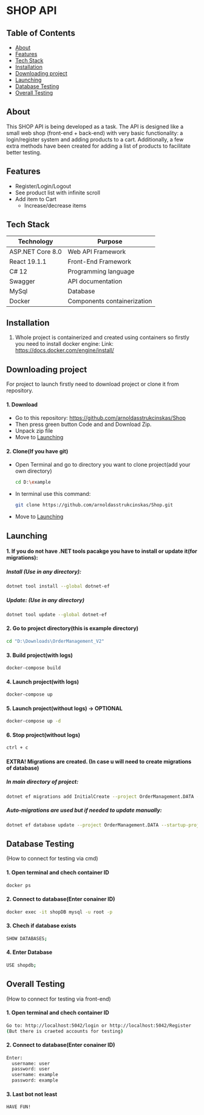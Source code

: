 # SHOP API
## Table of Contents
- [About](#about)
- [Features](#features)
- [Tech Stack](#tech-stack)
- [Installation](#installation)
- [Downloading project](#downloading-project)
- [Launching](#launching)
- [Database Testing](#database-testing)
- [Overall Testing](#overall-testing)
## About
This SHOP API is being developed as a task. The API is designed like a small web shop (front-end + back-end) with very basic functionality: a login/register system and adding products to a cart. 
Additionally, a few extra methods have been created for adding a list of products to facilitate better testing.
## Features
- Register/Login/Logout
- See product list with infinite scroll
- Add item to Cart
  - Increase/decrease items
## Tech Stack
| Technology | Purpose |
|------------|---------|
| ASP.NET Core 8.0 | Web API Framework |
| React 19.1.1 | Front-End Framework |
| C# 12 | Programming language |
| Swagger | API documentation |
| MySql | Database |
| Docker | Components containerization |

## Installation
1. Whole project is containerized and created using containers so firstly you need to install docker engine:
Link: https://docs.docker.com/engine/install/

## Downloading project
For project to launch firstly need to download project or clone it from repository.
#### 1. Download
- Go to this repository: https://github.com/arnoldasstrukcinskas/Shop
- Then press green button Code and and Download Zip.
- Unpack zip file
- Move to [Launching](#launching)
#### 2. Clone(If you have git)
- Open Terminal and go to directory you want to clone project(add your own directory)
  ```bash
  cd D:\example
  ```
- In terminal use this command:
  ```bash
  git clone https://github.com/arnoldasstrukcinskas/Shop.git
  ```
- Move to [Launching](#launching)
  
## Launching
#### 1. If you do not have .NET tools pacakge you have to install or update it(for migrations):
##### Install (Use in any directory):
```bash
dotnet tool install --global dotnet-ef
```
##### Update: (Use in any directory)
```bash
dotnet tool update --global dotnet-ef
```
#### 2. Go to project directory(this is example directory)
```bash
cd "D:\Downloads\OrderManagement_V2"
```
#### 3. Build project(with logs)
```bash
docker-compose build
```
#### 4. Launch project(with logs)
```bash
docker-compose up
```
#### 5. Launch project(without logs) -> OPTIONAL
```bash
docker-compose up -d
```
#### 6. Stop project(without logs)
```bash
ctrl + c
```

#### EXTRA! Migrations are created. (In case u will need to create migrations of database)
##### In main directory of project:
```bash
dotnet ef migrations add InitialCreate --project OrderManagement.DATA --startup-project OrderManagement.API
```
##### Auto-migrations are used but if needed to update manually:
```bash
dotnet ef database update --project OrderManagement.DATA --startup-project OrderManagement.API
```

## Database Testing
(How to connect for testing via cmd)
#### 1. Open terminal and chech container ID
```bash
docker ps
```
#### 2. Connect to database(Enter conainer ID)
```bash
docker exec -it shopDB mysql -u root -p
```
#### 3. Chech if database exists
```bash
SHOW DATABASES;
```
#### 4. Enter Database
```bash
USE shopdb;
```

## Overall Testing
(How to connect for testing via front-end)
#### 1. Open terminal and chech container ID
```bash
Go to: http://localhost:5042/login or http://localhost:5042/Register
(But there is craeted accounts for testing)
```
#### 2. Connect to database(Enter conainer ID)
```bash
Enter:
  username: user
  password: user
  username: example
  password: example
```
#### 3. Last bot not least
```bash
HAVE FUN!
```
